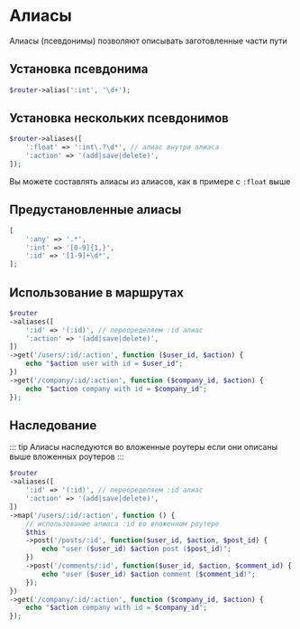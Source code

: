 # Алиасы

Алиасы (псевдонимы) позволяют описывать заготовленные части пути

## Установка псевдонима
```php
$router->alias(':int', '\d+');
```

## Установка нескольких псевдонимов

```php
$router->aliases([
    ':float' => ':int\.?\d*', // алиас внутри алиаса
    ':action' => '(add|save|delete)',
]);
```

Вы можете составлять алиасы из алиасов, как в примере с `:float` выше

## Предустановленные алиасы
```php
[
    ':any' => '.*',
    ':int' => '[0-9]{1,}',
    ':id' => '[1-9]+\d*',
];
```

## Использование в маршрутах
```php
$router
->aliases([
    ':id' => '(:id)', // переоределяем :id алиас
    ':action' => '(add|save|delete)',
])
->get('/users/:id/:action', function ($user_id, $action) {
    echo "$action user with id = $user_id";
})
->get('/company/:id/:action', function ($company_id, $action) {
    echo "$action company with id = $company_id";
});
```

## Наследование
::: tip Алиасы наследуются во вложенные роутеры
если они описаны выше вложенных роутеров
:::

```php
$router
->aliases([
    ':id' => '(:id)', // переоределяем :id алиас
    ':action' => '(add|save|delete)',
])
->map('/users/:id/:action', function () {
    // использование алиаса :id во вложенном роутере
    $this
    ->post('/posts/:id', function($user_id, $action, $post_id) {
        echo "user ($user_id) $action post ($post_id)";
    })
    ->post('/comments/:id', function($user_id, $action, $comment_id) {
        echo "user ($user_id) $action comment ($comment_id)";
    });
})
->get('/company/:id/:action', function ($company_id, $action) {
    echo "$action company with id = $company_id";
});
```